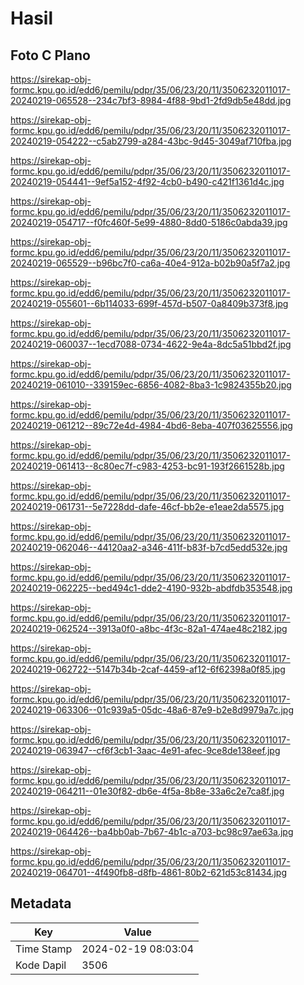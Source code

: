 # Hasil

## Foto C Plano

https://sirekap-obj-formc.kpu.go.id/edd6/pemilu/pdpr/35/06/23/20/11/3506232011017-20240219-065528--234c7bf3-8984-4f88-9bd1-2fd9db5e48dd.jpg

https://sirekap-obj-formc.kpu.go.id/edd6/pemilu/pdpr/35/06/23/20/11/3506232011017-20240219-054222--c5ab2799-a284-43bc-9d45-3049af710fba.jpg

https://sirekap-obj-formc.kpu.go.id/edd6/pemilu/pdpr/35/06/23/20/11/3506232011017-20240219-054441--9ef5a152-4f92-4cb0-b490-c421f1361d4c.jpg

https://sirekap-obj-formc.kpu.go.id/edd6/pemilu/pdpr/35/06/23/20/11/3506232011017-20240219-054717--f0fc460f-5e99-4880-8dd0-5186c0abda39.jpg

https://sirekap-obj-formc.kpu.go.id/edd6/pemilu/pdpr/35/06/23/20/11/3506232011017-20240219-065529--b96bc7f0-ca6a-40e4-912a-b02b90a5f7a2.jpg

https://sirekap-obj-formc.kpu.go.id/edd6/pemilu/pdpr/35/06/23/20/11/3506232011017-20240219-055601--6b114033-699f-457d-b507-0a8409b373f8.jpg

https://sirekap-obj-formc.kpu.go.id/edd6/pemilu/pdpr/35/06/23/20/11/3506232011017-20240219-060037--1ecd7088-0734-4622-9e4a-8dc5a51bbd2f.jpg

https://sirekap-obj-formc.kpu.go.id/edd6/pemilu/pdpr/35/06/23/20/11/3506232011017-20240219-061010--339159ec-6856-4082-8ba3-1c9824355b20.jpg

https://sirekap-obj-formc.kpu.go.id/edd6/pemilu/pdpr/35/06/23/20/11/3506232011017-20240219-061212--89c72e4d-4984-4bd6-8eba-407f03625556.jpg

https://sirekap-obj-formc.kpu.go.id/edd6/pemilu/pdpr/35/06/23/20/11/3506232011017-20240219-061413--8c80ec7f-c983-4253-bc91-193f2661528b.jpg

https://sirekap-obj-formc.kpu.go.id/edd6/pemilu/pdpr/35/06/23/20/11/3506232011017-20240219-061731--5e7228dd-dafe-46cf-bb2e-e1eae2da5575.jpg

https://sirekap-obj-formc.kpu.go.id/edd6/pemilu/pdpr/35/06/23/20/11/3506232011017-20240219-062046--44120aa2-a346-411f-b83f-b7cd5edd532e.jpg

https://sirekap-obj-formc.kpu.go.id/edd6/pemilu/pdpr/35/06/23/20/11/3506232011017-20240219-062225--bed494c1-dde2-4190-932b-abdfdb353548.jpg

https://sirekap-obj-formc.kpu.go.id/edd6/pemilu/pdpr/35/06/23/20/11/3506232011017-20240219-062524--3913a0f0-a8bc-4f3c-82a1-474ae48c2182.jpg

https://sirekap-obj-formc.kpu.go.id/edd6/pemilu/pdpr/35/06/23/20/11/3506232011017-20240219-062722--5147b34b-2caf-4459-af12-6f62398a0f85.jpg

https://sirekap-obj-formc.kpu.go.id/edd6/pemilu/pdpr/35/06/23/20/11/3506232011017-20240219-063306--01c939a5-05dc-48a6-87e9-b2e8d9979a7c.jpg

https://sirekap-obj-formc.kpu.go.id/edd6/pemilu/pdpr/35/06/23/20/11/3506232011017-20240219-063947--cf6f3cb1-3aac-4e91-afec-9ce8de138eef.jpg

https://sirekap-obj-formc.kpu.go.id/edd6/pemilu/pdpr/35/06/23/20/11/3506232011017-20240219-064211--01e30f82-db6e-4f5a-8b8e-33a6c2e7ca8f.jpg

https://sirekap-obj-formc.kpu.go.id/edd6/pemilu/pdpr/35/06/23/20/11/3506232011017-20240219-064426--ba4bb0ab-7b67-4b1c-a703-bc98c97ae63a.jpg

https://sirekap-obj-formc.kpu.go.id/edd6/pemilu/pdpr/35/06/23/20/11/3506232011017-20240219-064701--4f490fb8-d8fb-4861-80b2-621d53c81434.jpg


## Metadata

| Key        | Value               |
| ---------- | ------------------- |
| Time Stamp | 2024-02-19 08:03:04 |
| Kode Dapil | 3506                |



